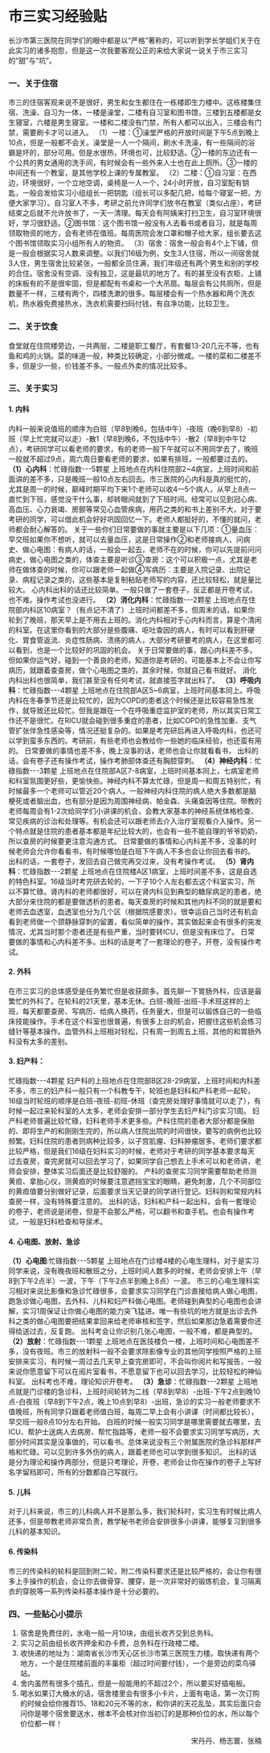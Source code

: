 # 市三实习经验贴
长沙市第三医院在同学们的眼中都是以“严格”著称的，可以听到学长学姐们关于在此实习的诸多抱怨，但是这一次我要客观公正的来给大家说一说关于市三实习的“甜”与“坑”。
### 一、关于住宿
市三的住宿客观来说不是很好，男生和女生都住在一栋楼即生力楼中。这栋楼集住宿、洗澡、自习为一体，一楼是澡堂，二楼有自习室和图书馆，三楼到五楼都是女生寝室，六楼是男生寝室。一楼和二楼没有门禁，所有人都可以出入，三楼会有门禁，需要刷卡才可以进入。
（1）一楼：①澡堂严格的开放时间是下午5点到晚上10点，但是一般都不会关。澡堂是一人一个隔间，刷水卡洗澡，有一些隔间的浴霸是坏的，部分可用。但是水很热，环境也可，比较舒适。②一楼的东边还有一个公共的男女通用的洗手间，有时候会有一些外来人士也在此上厕所。③一楼的中间还有一个教室，是其他学校上课的专属教室。
（2）二楼：①自习室：在西边，环境很好，一个立地空调，桌椅是一人一个，24小时开放，自习室配有钥匙，一般会发给实习小组组长一把钥匙（组长可以多配几把，给每个寝室一把，方便大家学习）。自习室人不多，考研之前允许同学们放书在教室（类似占座），考研结束之后就不允许放书了，一天一清理。每天会有阿姨来打扫卫生，自习室环境很好，学习很舒适。②图书馆：这个图书馆一般没有人去看书或者自习，就是每周领取物资的地方，会有老师在值班。每周医院会发口罩和帽子给大家，组长要去这个图书馆领取实习小组所有人的物资。
（3）宿舍：宿舍一般会有4个上下铺，但是一般会根据实习人数来调整。以我们16级为例，女生3人住宿，所以一间宿舍就3人住，男生宿舍比较紧张，一般都全员住满，我们年级还有两个男生和别的学校的合住。宿舍没有空调、没有独卫，这是最坑的地方了。有的甚至没有衣柜，上铺的床板有的不是很牢固，但是都配有书桌和一个大吊扇。每层会有公共厕所，但是数量不一样，三楼有两个，四楼洗漱的很多。每层楼会有一个热水器和两个洗衣机，热水器免费接热水，洗衣机需要扫码付钱，有自净功能，比较卫生。
### 二、关于饮食
食堂就在住院楼旁边，一共两层，二楼是职工餐厅，有套餐13-20几元不等，也有鱼和鸡的火锅。菜的味道一般，种类比较确定，小部分微咸。一楼的菜和二楼差不多，但是少一些，价钱差不多。一般点外卖的情况比较多。
### 三、关于实习
#### 1. 内科
内科一般来说值班的顺序为白班（早8到晚6，包括中午）-夜班（晚6到早8）-初班（早上忙完就可以走）-散1（早8到晚6，不包括中午）-散2（早8到中午12点），考研同学可以看老师的要求，有的老师一般下午就可以不用同学去了，晚班一般就不超过9点，周六周日要看老师的要求，如果有排班，一般都要过去的。
**（1）心内科**：忙碌指数---5颗星
上班地点在内科住院部2~4病室，上班时间和前面讲的差不多，只是晚班一般10点左右回去。市三医院的心内科是真的挺忙的，尤其是周一的时候，巅峰时期平均下来1个老师可以收4—5个病人，从早上8点一直忙到下班，感觉没干什么事，却转眼间就到了下班时间。经常可以见到冠心病、高血压、心力衰竭、房颤等常见心血管疾病，用药之类的和书上差别不大，对于要考研的同学，可以借此机会好好巩固回忆一下。老师人都挺好的，不懂的就问，老师都会耐心解答的。
关于一些你们日常要做的事就主要是以下几项：①量血压：早交班如果你不想听，就可以去量血压，这是日常操作②和老师接病人、问病史、做心电图：有病人的话，一般会一起去，老师不在的时候，你可以先提前问问病史，做心电图之类的，体查主要是听诊③查房：这个可以积极一点，尤其是老师在做体查的时候，你可以跟老师一起做④写病历：主要是入院记录、出院记录、病程记录之类的，这些基本是复制粘贴老师写的内容，还比较轻松，就是量比较大。
心内科出科的话还比较简单。一般只做了一套卷子，反正都是开卷考试，也不难。操作考试也没进行。
**（2）消化内科**：忙碌指数---2颗星
上班地点在住院部内科区10病室？（有点记不清了）上班时间都差不多，但周末的话，如果你轮到了晚班，那天早上是不用去上班的。消化内科相对于心内科而言，算是个清闲的科室。在这里你看到的大部分是些腹痛、呕吐查因的病人，有时可以看到肝硬化、胃食管返流、炎症性肠病、溃疡的病人，大部分考研要考的病人，在这里都可以看到，也是一个比较好的巩固的机会。
关于日常要做的事，跟心内科差不多。但如果你运气好，碰到一个善良的老师，知道你是考研的，可能基本上不会让你写病历，就跟着查查房，做个心电图之类的，其余时候，你就自己看书就好。
消化内科出科也很简单，我们甚至没有任何考试，就直接签字就出科了。
**（3）呼吸内科**：忙碌指数---4颗星
上班地点在住院部A区5~6病室，上班时间基本同上。呼吸内科在冬春季节还是比较忙的，因为COPD的患者这个时候还是比较容易急性发作，就导致还比较忙。但我是跟在一个在呼吸重症监护室的老师，所以其实日常工作还不是很忙。在RICU就会碰到很多重症的患者，比如COPD的急性加重、支气管扩张伴急性感染等，情况还挺复杂的。如果是考完研后再进入呼吸内科，也还可以学到蛮多东西的。考研前，有些老师也会教给你一些她的临床经验，也还蛮有用的。
日常要做的事情也差不多，晚上没事的话，老师也会让你就看看书，
出科的话，会有卷子还有操作考试，操作考肺部体查还有胸腔穿刺。
**（4）神经内科**：忙碌指数---3颗星
上班地点在住院部A区7-8病室，上班时间基本同上，七病室老师和科室氛围更好些，更愉快些。神经内科不算太忙碌，但是周一和周五特别忙，有时候最多一个老师可以管近20个病人。一般神经内科住院的病人绝大多数都是脑梗死或者脑出血，也有部分是因为周围神经病、帕金森、头痛查因等住院。带教的老师每周会有1-2次给同学们小讲课的机会，会教大家基本的神经系统体格检查、常见疾病的诊治和处理等。有机会还可以跟老师去介入治疗室观看介入操作。另一个特点就是住院的患者基本都是年纪比较大的，也会有一些不能自理的爷爷奶奶，所以查房的时候要更注意沟通方式。
日常要做的事情和心内科差不多，没事的时候老师会允许你看看书，有时候哪怕是白班下午病人不多也会让你回去看书的。
出科的话，一套卷子，发回去自己做完再交过来，没有考操作考试。
**（5）肾内科**：忙碌指数---2颗星
上班地点在住院楼A区1病室，上班时间差不多，这是自选的特色科室。16级当时考完研去轮的，一下子10个人左右都去这个科室实习，所以不算忙碌。肾内科的老师都很好，可以在肾内科见到典型的糖尿病足的患者，绝大部分来住院的都是要做透析的患者。每天查房的时候和其他内科不同的就是要和老师去血透室，血透室也分为几个区（根据院感要求）。很幸运自己当时还有机会看到老师做一个颈静脉穿刺的留置，看似简单的操作，其实做起来会有很多的突发情况，尤其当时那个患者还是有些严重，当时要转ICU，但是没有床位了。
日常要做的事情和心内科差不多。出科的话是考了一套理论的卷子，开卷，没有操作考试。
#### 2. 外科
在市三实习的总体感受是任务繁忙但是收获颇多。首先聊一下胃肠外科，应该是最繁忙的外科了。在轮科的21天里，基本无休。白班-晚班-出班-手术班这样的上班，每天都要查房、写病历、给病人换药，任务量大，但是可以锻炼自己的一些临床技能操作。手术在这个科室也很普遍，有很多上台的机会，把握住这些机会练习缝针等基本操作。血管外科上班相对轻松，只有周一到周五上班，其他的和胃肠外科没有太多的差别。
#### 3. 妇产科：
忙碌指数---4颗星
妇产科的上班地点在住院部B区28-29病室，上班时间和内科差不多，市三的妇产科一般只有一个科教专干，轮班也是妇科和产科老师一起轮，16级当时轮班的顺序是白班-夜班-初班-休班（查完房处理好事情就可以走了），有时候一起过来轮科室的人太多，老师会安排一部分学生去妇产科门诊实习1周。
妇产科老师普遍比较忙碌，妇科老师手术更多些。产科住院的患者大部分都是保胎的、即将生产的和刚刚生完的，所以病人住院出院的时间很快，要写的病例也比较频繁。妇科住院的患者则病种比较多，以子宫肌瘤、妇科肿瘤居多。老师们要求都比较严格，但是我们16级在妇科实习的时候，老师对于考研的同学基本要求每天过去查房，查完房就可以回去学习了，如果同学自己想去上手术可以和老师讲，老师会安排，整体实习后面还是比较舒服的。
产科的查房实习同学需要帮助老师测黄疸、拿胎心仪，测黄疸的时候要注意遮挡宝宝的眼睛，避免刺激，几个不同部位的黄疸值要分别做好记录，后面要求当天记录的同学进行登记。妇科则和常规内科查房一样，没有特殊要注意的。
出科的话，妇科和产科一起出科，会有一套理论的卷子，老师说是闭卷，但是不会那么严格，可以翻书和查手机。也会有操作考试，一般是妇科检查和导尿术。
#### 4. 心电图、放射、急诊
**（1）心电图**:忙碌指数---5颗星
上班地点在门诊楼4楼的心电生理科，对于是实习同学来说，没有晚夜班和散班之分，上班时间人数多的时候，老师会安排上午（早8到下午2点半）一波，下午（下午2点半到晚上8点）一波。
市三的心电生理科实习相对来说比影像和急诊忙碌很多，会要求实习同学在门诊直接给病人做心电图，跑急诊做心电图，去外科、儿科和妇产科做心电图。老师碰到典型的心电图也会讲解，实习1周保证让你做心电图的能力突飞猛进。唯一有些坑的地方就是出诊去外科之类的做心电图要把结果拿回来给老师审核和签字，然后如果那边急着需要你还得给送过去，反复跑。
出科考会让你识别几张心电图，一般不难，都是典型的。
**（2）放射**：忙碌指数---1颗星
上班地点在医技楼负一楼，上班时间和心电图差不多，没有夜班。市三的放射科一般不会要求除影像专业的其他同学按照严格的上班安排来实习，有时候一周过去几天早上查完房即可，不会叫你阅片和写报告，一般来说你愿意留下可以在阅片室看书，不愿意留下也可以回去学习，比较轻松的神仙科室。
出科考也不难，理论知识开卷考。
**（3）急诊**：忙碌指数---2颗星
上班地点就是门诊楼的急诊科，上班时间轮转为二线（早8到早8）-出班-下午2点到晚10点-白夜班（早8到下午2点，晚上10点到早8）-出班，急诊的实习一般老师要求不值晚班，所有同学只跟着老师值白班，每周二早上会有小讲课（时间都比较长），早交班一般8点10分左右开始。
白班的时候一般实习同学是哪里需要就去哪里，去ICU、帮护士送病人去病房、帮忙指路等，老师一般不会要求实习同学写病历，大部分时间其实是没事做的，可以看书。总体来说没有三个附属医院的急诊科那样严格和忙碌。可以见到许多外伤的病人，跟着老师也可以学到很多知识。
出科的话是分为理论和操作两部分，但是只考理论，开卷，老师会让你在操作的卷子上写好名字留档即可，所有的分数都自己写就行。
#### 5. 儿科
对于儿科来说，市三的儿科病人并不是那么多，我们轮科时，实习生有时候比病人还多，但是带教老师非常负责，教学秘书老师会安排很多小讲课，能够复习到很多儿科的基本知识。
#### 6. 传染科
市三的传染科的轮科是回到附二轮，附二传染科要求还是比较严格的，会让你有很多上手操作的机会，会让你去做骨穿、腰穿，是一次非常好的锻炼机会，复习隔离衣的穿脱等一系列传染科基本操作是十分必要的。
### 四、一些贴心小提示
1. 宿舍是免费住的，水电一般一月10块，由组长收齐交到总务科。
2. 实习之前由组长收齐押金和办卡费，总务科在行政楼二楼。
3. 收快递的地址为：湖南省长沙市天心区长沙市第三医院生力楼。取快递有两个地方，一个是住院楼前面的丰巢柜（超过时间要付钱），一个是旁边的菜鸟驿站。
4. 舍内虽然有很多个插孔，但是一般能用的不超过2个，所以要买好插电板。
5. 喝水如果订大桶水的话，宿舍楼里会有很多小卡片，上面有电话，第一次订购的时候会给你推荐15、18和20元不等的水，和你讲的天花乱坠，其实后面只会问你是哪个宿舍要送水，根本不会核对你当初订的是那种价位的水，所以每个价位都一样！

<p align="right">宋丹丹、杨志寰、张楠</p>